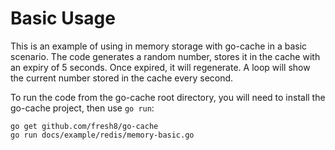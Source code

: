 # Basic Usage

This is an example of using in memory storage with go-cache in a basic scenario. The code generates a random number,
stores it in the cache with an expiry of 5 seconds. Once expired, it will regenerate. A loop will show the current
number stored in the cache every second.

To run the code from the go-cache root directory, you will need to install the go-cache project, then use `go run`:

```
go get github.com/fresh8/go-cache
go run docs/example/redis/memory-basic.go
```
